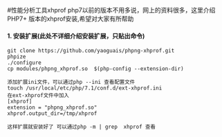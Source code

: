 #性能分析工具xhprof
php7以前的版本不用多说，网上的资料很多，这里介绍PHP7+ 版本的xhprof安装,希望对大家有所帮助

#### 1. 安装扩展(此处不详细介绍安装扩展，只贴出命令)
```shell
git clone https://github.com/yaoguais/phpng-xhprof.git
phpize
./configure
cp modules/phpng_xhprof.so  $(php-config --extension-dir)

添加扩展ini文件，可以通过php --ini 查看配置文件
touch /usr/local/etc/php/7.1/conf.d/ext-xhprof.ini
在ext-xhprof文件中加入
[xhprof]
extension = "phpng_xhprof.so"
xhprof.output_dir=/tmp/xhprof

这样扩展就安装好了 可以通过php -m | grep  xhprof 查看
```
